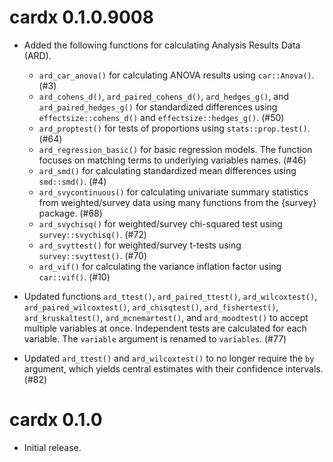 # cardx 0.1.0.9008

* Added the following functions for calculating Analysis Results Data (ARD).
  - `ard_car_anova()` for calculating ANOVA results using `car::Anova()`. (#3)
  - `ard_cohens_d()`, `ard_paired_cohens_d()`, `ard_hedges_g()`, and `ard_paired_hedges_g()` for standardized differences using `effectsize::cohens_d()` and `effectsize::hedges_g()`. (#50)
  - `ard_proptest()` for tests of proportions using `stats::prop.test()`. (#64)
  - `ard_regression_basic()` for basic regression models. The function focuses on matching terms to underlying variables names. (#46)
  - `ard_smd()` for calculating standardized mean differences using `smd::smd()`. (#4)
  - `ard_svycontinuous()` for calculating univariate summary statistics from weighted/survey data using many functions from the {survey} package. (#68)
  - `ard_svychisq()` for weighted/survey chi-squared test using `survey::svychisq()`. (#72)
  - `ard_svyttest()` for weighted/survey t-tests using `survey::svyttest()`. (#70)
  - `ard_vif()` for calculating the variance inflation factor using `car::vif()`. (#10)

* Updated functions `ard_ttest()`, `ard_paired_ttest()`, `ard_wilcoxtest()`, `ard_paired_wilcoxtest()`, `ard_chisqtest()`, `ard_fishertest()`, `ard_kruskaltest()`, `ard_mcnemartest()`, and `ard_moodtest()` to accept multiple variables at once. Independent tests are calculated for each variable. The `variable` argument is renamed to `variables`. (#77)

* Updated `ard_ttest()` and `ard_wilcoxtest()` to no longer require the `by` argument, which yields central estimates with their confidence intervals. (#82)

# cardx 0.1.0

* Initial release.
